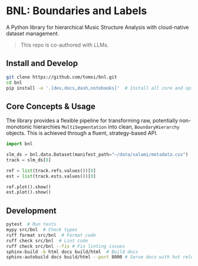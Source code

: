 # BNL: Boundaries and Labels

A Python library for hierarchical Music Structure Analysis with cloud-native dataset management.

> This repo is co-authored with LLMs.

## Install and Develop

```bash
git clone https://github.com/tomxi/bnl.git
cd bnl
pip install -e '.[dev,docs,dash,notebooks]'  # Install all core and optional dependencies
```

## Core Concepts & Usage

The library provides a flexible pipeline for transforming raw, potentially non-monotonic hierarchies `MultiSegmentation` into clean, `BoundaryHierarchy` objects. This is achieved through a fluent, strategy-based API.

```python
import bnl

slm_ds = bnl.data.Dataset(manifest_path="~/data/salami/metadata.csv")
track = slm_ds[8]

ref = list(track.refs.values())[0]
est = list(track.ests.values())[0]

ref.plot().show()
est.plot().show()
```
## Development

```bash
pytest  # Run tests
mypy src/bnl  # Check types
ruff format src/bnl  # Format code
ruff check src/bnl  # Lint code
ruff check src/bnl --fix # Fix linting issues
sphinx-build -b html docs build/html  # Build docs
sphinx-autobuild docs build/html --port 8000 # Serve docs with hot reload
```